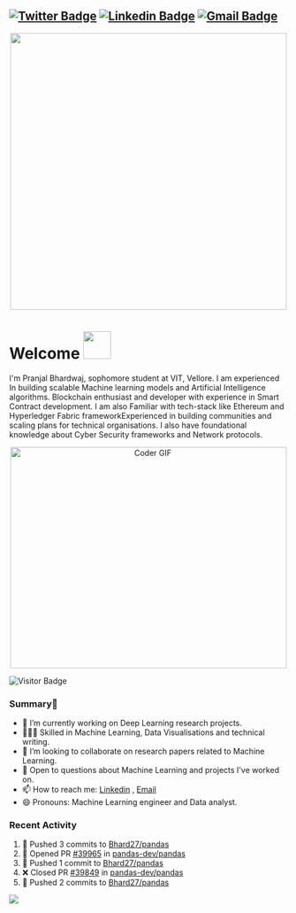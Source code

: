[![Twitter Badge](https://img.shields.io/badge/-@AwkPranjal-1ca0f1?style=flat-square&labelColor=1ca0f1&logo=twitter&logoColor=white&link=https://twitter.com/PranjalBhard)](https://twitter.com/AwkPranjal) [![Linkedin Badge](https://img.shields.io/badge/-pranjalbhardwaj-blue?style=flat-square&logo=Linkedin&logoColor=white&link=https://www.linkedin.com/in/pranjal-bhardwaj-a85263188/)](https://www.linkedin.com/in/pranjal-bhardwaj-a85263188/)
[![Gmail Badge](https://img.shields.io/badge/-pranjal27bhardwaj@gmail.com-c14438?style=flat-square&logo=Gmail&logoColor=white&link=mailto:pranjal27bhardwaj@gmail.com)](mailto:pranjal27bhardwaj@gmail.com)
---
<p  align="center"><img height="500" src = "https://github.com/Bhard27/Bhard27/blob/master/mee.gif"></p>

# Welcome <img src="https://media.giphy.com/media/mGcNjsfWAjY5AEZNw6/giphy.gif" width="50">
I'm Pranjal Bhardwaj, sophomore student at VIT, Vellore. I am experienced In building scalable Machine learning models and Artificial Intelligence algorithms. Blockchain enthusiast and developer with experience in Smart Contract development. I am also Familiar with tech-stack like Ethereum and Hyperledger Fabric frameworkExperienced in building communities and scaling plans for technical organisations. I also have foundational knowledge about Cyber Security frameworks and Network protocols.

<p  align="center"><img src="https://media.giphy.com/media/SWoSkN6DxTszqIKEqv/giphy.gif" alt="Coder GIF" width="500" height="400">

![Visitor Badge](https://visitor-badge.laobi.icu/badge?page_id=Bhard27.Bhard27)

### Summary👋
- 🔭 I’m currently working on Deep Learning research projects.
- 👨🏼‍💻 Skilled in Machine Learning, Data Visualisations and technical writing.
- 👯 I’m looking to collaborate on research papers related to Machine Learning.
- 💬 Open to questions about Machine Learning and projects I've worked on.
- 📫 How to reach me: [Linkedin](https://www.linkedin.com/in/pranjal-bhardwaj-a85263188/) , [Email](mailto:pranjal27bhardwaj@gmail.com)
- 😄 Pronouns: Machine Learning engineer and Data analyst.
### Recent Activity
<!--START_SECTION:activity-->
1. 🚀 Pushed 3 commits to [Bhard27/pandas](https://github.com/Bhard27/pandas)
2. 💪 Opened PR [#39965](https://github.com/pandas-dev/pandas/pull/39965) in [pandas-dev/pandas](https://github.com/pandas-dev/pandas)
3. 🚀 Pushed 1 commit to [Bhard27/pandas](https://github.com/Bhard27/pandas)
4. ❌ Closed PR [#39849](https://github.com/pandas-dev/pandas/pull/39849) in [pandas-dev/pandas](https://github.com/pandas-dev/pandas)
5. 🚀 Pushed 2 commits to [Bhard27/pandas](https://github.com/Bhard27/pandas)
<!--END_SECTION:activity-->

![](https://github-profile-trophy.vercel.app/?username=Bhard27)

